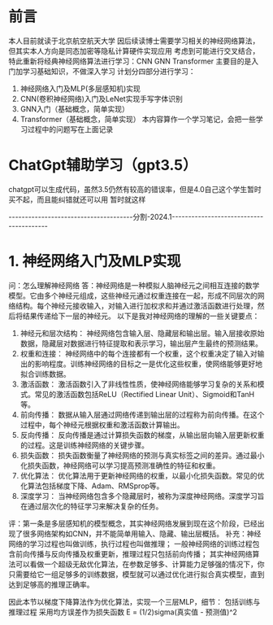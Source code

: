 # 前言
本人目前就读于北京航空航天大学
因后续读博士需要学习相关的神经网络算法，但其实本人方向是同态加密等隐私计算硬件实现应用
考虑到可能进行交叉结合，特此重新将经典神经网络算法进行学习：CNN GNN Transformer
主要目的是入门加学习基础知识，不做深入学习
计划分四部分进行学习：
1. 神经网络入门及MLP(多层感知机)实现
2. CNN(卷积神经网络)入门及LeNet实现手写字体识别
3. GNN入门（基础概念，简单实现）
4. Transformer（基础概念，简单实现）
本内容算作一个学习笔记，会把一些学习过程中的问题写在上面记录
# ChatGpt辅助学习（gpt3.5）
chatgpt可以生成代码，虽然3.5仍然有较高的错误率，但是4.0自己这个学生暂时买不起，而且能纠错就还可以用
暂时就这样

--------------------------------------分割-2024.1----------------------------------------

# 1. 神经网络入门及MLP实现
问：怎么理解神经网络
答：神经网络是一种模拟人脑神经元之间相互连接的数学模型。它由多个神经元组成，这些神经元通过权重连接在一起，形成不同层次的网络结构。每个神经元接收输入，对输入进行加权求和并通过激活函数进行处理，然后将结果传递给下一层的神经元。
以下是我对神经网络的理解的一些关键要点：
1. 神经元和层次结构： 神经网络包含输入层、隐藏层和输出层。输入层接收原始数据，隐藏层对数据进行特征提取和表示学习，输出层产生最终的预测结果。
2. 权重和连接： 神经网络中的每个连接都有一个权重，这个权重决定了输入对输出的影响程度。训练神经网络的目标之一是优化这些权重，使网络能够更好地拟合训练数据。
3. 激活函数： 激活函数引入了非线性性质，使神经网络能够学习复杂的关系和模式。常见的激活函数包括ReLU（Rectified Linear Unit）、Sigmoid和TanH等。
4. 前向传播： 数据从输入层通过网络传递到输出层的过程称为前向传播。在这个过程中，每个神经元根据权重和激活函数计算输出。
5. 反向传播： 反向传播是通过计算损失函数的梯度，从输出层向输入层更新权重的过程。这是训练神经网络的关键步骤。
6. 损失函数： 损失函数衡量了神经网络的预测与真实标签之间的差异。通过最小化损失函数，神经网络可以学习提高预测准确性的特征和权重。
7. 优化算法： 优化算法用于更新神经网络的权重，以最小化损失函数。常见的优化算法包括梯度下降、Adam、RMSprop等。
8. 深度学习： 当神经网络包含多个隐藏层时，被称为深度神经网络。深度学习旨在通过层次化的特征学习来解决复杂的任务。

评：第一条是多层感知机的模型概念，其实神经网络发展到现在这个阶段，已经出现了很多网络架构如CNN，并不能简单用输入、隐藏、输出层概括。
补充：神经网络的学习过程也叫做训练，执行过程也叫做推理；
一般神经网络的训练过程包含前向传播与反向传播及权重更新，推理过程只包括前向传播；
其实神经网络算法可以看做一个超级无敌优化算法，在参数足够多、计算能力足够强的情况下，你只需要给它一组足够多的训练数据，模型就可以通过优化进行拟合真实模型，直到达到足够高的推理正确率。

因此本节以梯度下降算法作为优化算法，实现一个三层MLP，细节：
包括训练与推理过程
采用均方误差作为损失函数
E = (1/2)sigma(真实值 - 预测值)^2


